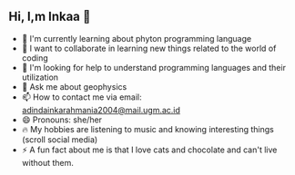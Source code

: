 ## Hi, I,m Inkaa 👋

- 🌱 I'm currently learning about phyton programming language
- 👯 I want to collaborate in learning new things related to the world of coding
- 🤔 I'm looking for help to understand programming languages and their utilization
- 💬 Ask me about geophysics
- 📫 How to contact me via email: adindainkarahmania2004@mail.ugm.ac.id
- 😄 Pronouns: she/her
- 🔥 My hobbies are listening to music and knowing interesting things (scroll social media)
- ⚡ A fun fact about me is that I love cats and chocolate and can't live without them.
